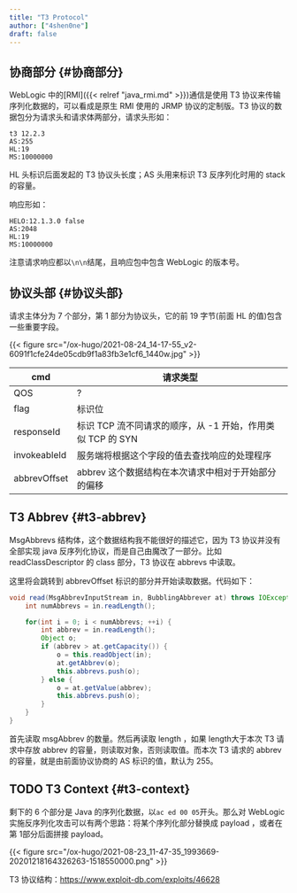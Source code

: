 ```yaml
---
title: "T3 Protocol"
author: ["4shen0ne"]
draft: false
---
```


## 协商部分 {#协商部分}

WebLogic 中的[RMI]({{< relref "java_rmi.md" >}})通信是使用 T3 协议来传输序列化数据的，可以看成是原生 RMI 使用的 JRMP 协议的定制版。T3 协议的数据包分为请求头和请求体两部分，请求头形如：

```nil
t3 12.2.3
AS:255
HL:19
MS:10000000
```

HL 头标识后面发起的 T3 协议头长度；AS 头用来标识 T3 反序列化时用的 stack 的容量。

响应形如：

```nil
HELO:12.1.3.0 false
AS:2048
HL:19
MS:10000000
```

注意请求响应都以`\n\n`结尾，且响应包中包含 WebLogic 的版本号。


## 协议头部 {#协议头部}

请求主体分为 7 个部分，第 1 部分为协议头，它的前 19 字节(前面 HL 的值)包含一些重要字段。

{{< figure src="/ox-hugo/2021-08-24_14-17-55_v2-6091f1cfe24de05cdb9f1a83fb3e1cf6_1440w.jpg" >}}

| cmd          | 请求类型                               |
|--------------|------------------------------------|
| QOS          | ?                                      |
| flag         | 标识位                                 |
| responseId   | 标识 TCP 流不同请求的顺序，从 -1 开始，作用类似 TCP 的 SYN |
| invokeableId | 服务端将根据这个字段的值去查找响应的处理程序 |
| abbrevOffset | abbrev 这个数据结构在本次请求中相对于开始部分的偏移 |


## T3 Abbrev {#t3-abbrev}

MsgAbbrevs 结构体，这个数据结构我不能很好的描述它，因为 T3 协议并没有全部实现 java 反序列化协议，而是自己由魔改了一部分。比如 readClassDescriptor 的 class 部分，T3 协议在 abbrevs 中读取。

这里将会跳转到 abbrevOffset 标识的部分并开始读取数据。代码如下：

```java
void read(MsgAbbrevInputStream in, BubblingAbbrever at) throws IOException, ClassNotFoundException {
    int numAbbrevs = in.readLength();

    for(int i = 0; i < numAbbrevs; ++i) {
        int abbrev = in.readLength();
        Object o;
        if (abbrev > at.getCapacity()) {
            o = this.readObject(in);
            at.getAbbrev(o);
            this.abbrevs.push(o);
        } else {
            o = at.getValue(abbrev);
            this.abbrevs.push(o);
        }
    }
}
```

首先读取 msgAbbrev 的数量。然后再读取 length ，如果 length大于本次 T3 请求中存放 abbrev 的容量，则读取对象，否则读取值。而本次 T3 请求的 abbrev 的容量，就是由前面协议协商的 AS 标识的值，默认为 255。


## <span class="org-todo todo TODO">TODO</span> T3 Context {#t3-context}

剩下的 6 个部分是 Java 的序列化数据，以`ac ed 00 05`开头。那么对 WebLogic 实施反序列化攻击可以有两个思路：将某个序列化部分替换成 payload ，或者在第 1部分后面拼接 payload。

{{< figure src="/ox-hugo/2021-08-23_11-47-35_1993669-20201218164326263-1518550000.png" >}}

T3 协议结构：<https://www.exploit-db.com/exploits/46628>
